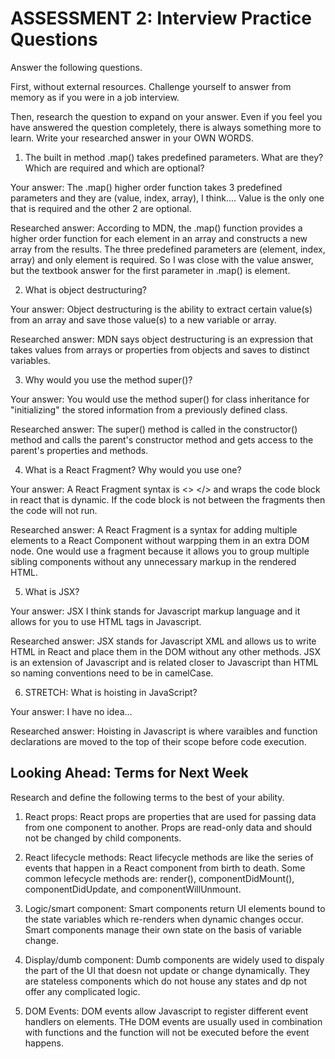 # ASSESSMENT 2: Interview Practice Questions

Answer the following questions.

First, without external resources. Challenge yourself to answer from memory as if you were in a job interview.

Then, research the question to expand on your answer. Even if you feel you have answered the question completely, there is always something more to learn. Write your researched answer in your OWN WORDS.

1. The built in method .map() takes predefined parameters. What are they? Which are required and which are optional?

  Your answer: The .map() higher order function takes 3 predefined parameters and they are (value, index, array), I think.... Value is the only one that is required and the other 2 are optional. 

  Researched answer: According to MDN, the .map() function provides a higher order function for each element in an array and constructs a new array from the results. The three predefined parameters are (element, index, array) and only element is required. So I was close with the value answer, but the textbook answer for the first parameter in .map() is element. 



2. What is object destructuring?

  Your answer: Object destructuring is the ability to extract certain value(s) from an array and save those value(s) to a new variable or array.

  Researched answer: MDN says object destructuring is an expression that takes values from arrays or properties from objects and saves to distinct variables.  



3. Why would you use the method super()?

  Your answer: You would use the method super() for class inheritance for "initializing" the stored information from a previously defined class. 

  Researched answer: The super() method is called in the constructor() method and calls the parent's constructor method and gets access to the parent's properties and methods. 



4. What is a React Fragment? Why would you use one?

  Your answer: A React Fragment syntax is <> </> and wraps the code block in react that is dynamic. If the code block is not between the fragments then the code will not run. 

  Researched answer: A React Fragment is a syntax for adding multiple elements to a React Component without warpping them in an extra DOM node. One would use a fragment because it allows you to group multiple sibling components without any unnecessary markup in the rendered HTML.



5. What is JSX?

  Your answer: JSX I think stands for Javascript markup language and it allows for you to use HTML tags in Javascript.

  Researched answer: JSX stands for Javascript XML and allows us to write HTML in React and place them in the DOM without any other methods. JSX is an extension of Javascript and is related closer to Javascript than HTML so naming conventions need to be in camelCase.  



6. STRETCH: What is hoisting in JavaScript?

  Your answer: I have no idea...

  Researched answer: Hoisting in Javascript is where varaibles and function declarations are moved to the top of their scope before code execution. 



## Looking Ahead: Terms for Next Week

Research and define the following terms to the best of your ability.

1. React props: React props are properties that are used for passing data from one component to another. Props are read-only data and should not be changed by child components.

2. React lifecycle methods: React lifecycle methods are like the series of events that happen in a React component from birth to death. Some common lefecycle methods are: render(), componentDidMount(), componentDidUpdate, and componentWillUnmount.

3. Logic/smart component: Smart components return UI elements bound to the state variables which re-renders when dynamic changes occur. Smart components manage their own state on the basis of variable change. 

4. Display/dumb component: Dumb components are widely used to dispaly the part of the UI that doesn not update or change dynamically. They are stateless components which do not house any states and dp not offer any complicated logic.

5. DOM Events: DOM events allow Javascript to register different event handlers on elements. THe DOM events are usually used in combination with functions and the function will not be executed before the event happens.
